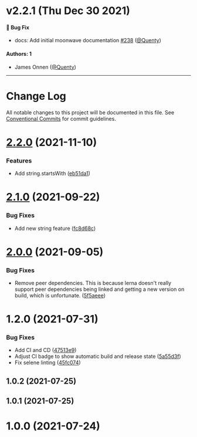 # v2.2.1 (Thu Dec 30 2021)

#### 🐛 Bug Fix

- docs: Add initial moonwave documentation [#238](https://github.com/Quenty/NevermoreEngine/pull/238) ([@Quenty](https://github.com/Quenty))

#### Authors: 1

- James Onnen ([@Quenty](https://github.com/Quenty))

---

# Change Log

All notable changes to this project will be documented in this file.
See [Conventional Commits](https://conventionalcommits.org) for commit guidelines.

# [2.2.0](https://github.com/Quenty/NevermoreEngine/compare/@quenty/string@2.1.0...@quenty/string@2.2.0) (2021-11-10)


### Features

* Add string.startsWith ([eb51da1](https://github.com/Quenty/NevermoreEngine/commit/eb51da1907f28bda5a843d7fa39fe4d9d9ce9938))





# [2.1.0](https://github.com/Quenty/NevermoreEngine/compare/@quenty/string@2.0.0...@quenty/string@2.1.0) (2021-09-22)


### Bug Fixes

* Add new string feature ([fc8d68c](https://github.com/Quenty/NevermoreEngine/commit/fc8d68c11b6cd7fc5dacc86f3229e81f481452f6))





# [2.0.0](https://github.com/Quenty/NevermoreEngine/compare/@quenty/string@1.2.0...@quenty/string@2.0.0) (2021-09-05)


### Bug Fixes

* Remove peer dependencies. This is because lerna doesn't really support peer dependencies being linked and getting a new version on build, which is unfortunate. ([5f5aeee](https://github.com/Quenty/NevermoreEngine/commit/5f5aeeea8de9975435309e53679f0ef7064f9dd0))





# 1.2.0 (2021-07-31)


### Bug Fixes

* Add CI and CD ([47513e9](https://github.com/Quenty/NevermoreEngine/commit/47513e9b568162707534af132396dd8756947dd3))
* Adjust CI badge to show automatic build and release state ([5a55d3f](https://github.com/Quenty/NevermoreEngine/commit/5a55d3f19bf8d66a760d67da9b56ed47fab74656))
* Fix selene linting ([45fc074](https://github.com/Quenty/NevermoreEngine/commit/45fc07489ee59127ac6582689f19a0e87c1e5b5a))



## 1.0.2 (2021-07-25)



## 1.0.1 (2021-07-25)



# 1.0.0 (2021-07-24)
